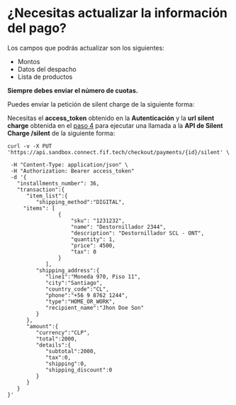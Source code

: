 # ¿Necesitas actualizar la información del pago? 

Los campos que podrás actualizar son los siguientes:

* Montos
* Datos del despacho
* Lista de productos

**Siempre debes enviar el número de cuotas.**

Puedes enviar la petición de silent charge de la siguiente forma:

Necesitas el **access_token** obtenido en la **Autenticación** y la **url silent charge** obtenida en el [paso 4](intencion-de-pago.md) para ejecutar una llamada a la **API de Silent Charge /silent** de la siguiente forma:

```
curl -v -X PUT 'https://api.sandbox.connect.fif.tech/checkout/payments/{id}/silent' \
  
 -H "Content-Type: application/json" \
 -H "Authorization: Bearer access_token"
 -d '{  
   "installments_number": 36,
   "transaction":{  
      "item_list":{  
         "shipping_method":"DIGITAL",
	 "items": [
                {
                    "sku": "1231232",
                    "name": "Destornillador 2344",
                    "description": "Destornillador SCL - ONT",
                    "quantity": 1,
                    "price": 4500,
                    "tax": 0
                }
            ],
         "shipping_address":{  
            "line1":"Moneda 970, Piso 11",
            "city":"Santiago",
            "country_code":"CL",
            "phone":"+56 9 8762 1244",
            "type":"HOME_OR_WORK",
            "recipient_name":"Jhon Doe Son"
         }
      },
      "amount":{  
         "currency":"CLP",
         "total":2000,
         "details":{  
            "subtotal":2000,
            "tax":0,
            "shipping":0,
            "shipping_discount":0
         }
      }
   }
}'
 
```


